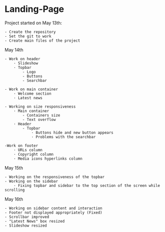 # Landing-Page

Project started on May 13th:

    - Create the repository
    - Set the git to work
    - Create main files of the project

May 14th

    - Work on header
        · Slideshow
        · Topbar
            - Logo
            - Buttons
            - Searchbar
    
    - Work on main container
        · Welcome section
        · Latest news
    
    - Working on size responsiveness
        · Main container
            - Containers size
            - Text overflow
        · Header
            - Topbar 
                · Buttons hide and new button appears
                · Problems with the searchbar
    
    -Work on footer
        · URLs column
        · Copyright column
        · Media icons hyperlinks column

May 15th

    - Working on the responsiveness of the topbar
    - Working on the sidebar
        · Fixing topbar and sidebar to the top section of the screen while scrolling

May 16th

    - Working on sidebar content and interaction
    - Footer not displayed appropriately (Fixed)
    - Scrollbar improved
    - "Latest News" box resized
    - Slideshow resized
